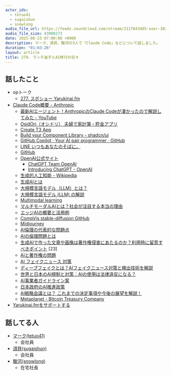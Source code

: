 ```yaml
---
actor_ids:
  - tetuo41
  - sugaishun
  - snowlong
audio_file_url: https://feeds.soundcloud.com/stream/2117643405-user-302747142-yarukinai-279-2025_06_23.mp3
audio_file_size: 43908273
date: 2025-06-23 07:00:00 +0900
description: マーク、須貝、駿河の3人で「Claude Code」などについて話しました。
duration: "01:03:26"
layout: article
title: 279. ランチ迷子とAI修行の日々
---
```


## 話したこと
- opトーク
  - [277. スポショー  Yarukinai.fm](https://yarukinai.fm/episode/277)
- [Claude Code概要 - Anthropic](https://docs.anthropic.com/ja/docs/claude-code/overview)
  - [最新AIエージェント！AnthropicのClaude Codeが凄かったので解説してみた - YouTube](https://www.youtube.com/watch?v=tHoJAwrs1q8)
  - [OsidOri（オシドリ） 夫婦で家計簿・貯金アプリ](https://www.osidori.co/)
  - [Create T3 App](https://create.t3.gg/)
  - [Build your Component Library - shadcn/ui](https://ui.shadcn.com/)
  - [GitHub Copilot · Your AI pair programmer · GitHub](https://github.com/features/copilot)
  - [LINE いつもあなたのそばに。](https://line.me/)
  - [GitHub](https://github.com/Significant-Gravitas/AutoGPT)
  - [OpenAI公式サイト](https://openai.com/)
    - [ChatGPT Team  OpenAI](https://openai.com/chatgpt/team/)
    - [Introducing ChatGPT - OpenAI](https://openai.com/index/chatgpt/)
  - [生成的人工知能 - Wikipedia](https://ja.wikipedia.org/wiki/%E7%94%9F%E6%88%90%E7%9A%84%E4%BA%BA%E5%B7%A5%E7%9F%A5%E8%83%BD)
  - [生成AIとは](https://www.nri.com/jp/knowledge/glossary/generative_ai.html)
  - [大規模言語モデル（LLM）とは？](https://licensecounter.jp/azure/blog/system/llm.html)
  - [大規模言語モデル (LLM) の解説](https://www.nvidia.com/ja-jp/glossary/large-language-models/)
  - [Multimodal learning](https://en.wikipedia.org/wiki/Multimodal_learning)
  - [マルチモーダルAIとは？社会が注目する本当の理由](https://www.aist.go.jp/aist_j/magazine/20231129.html)
  - [エッジAIの概要と活用例](https://www.nec-solutioninnovators.co.jp/sl/emb/column/06/index.html)
  - [CompVis stable-diffusion GitHub](https://github.com/CompVis/stable-diffusion)
  - [Midjourney](https://www.midjourney.com/)
  - [AI倫理の代表的な問題点](https://g-gen.co.jp/useful/General-tech/explain-morals-ai/)
  - [AIの倫理問題とは](https://profab.co.jp/what-is-ai-ethical-issues/)
  - [生成AIで作った文章や画像は著作権侵害にあたるのか？利用時に留意すべきポイント](https://www.docusign.com/ja-jp/blog/AI-Engineer-Explains-Copyright-for-Generative-AI-Content) [23]
  - [AIと著作権の問題](https://kigyobengo.com/media/useful/3370.html)
  - [AI フェイクニュース 対策](https://www.soumu.go.jp/main_content/000867454.pdf)
  - [ディープフェイクとは？AIフェイクニュース対策と検出技術を解説](https://www.fsi.co.jp/techtips/quick/0014/)
  - [世界と日本のAI規制と対策：AIの使用は法律違反になる？](https://www.brainpad.co.jp/doors/contents/about_ai_act/)
  - [AI事業者ガイドライン案](https://www8.cao.go.jp/cstp/ai/ai_senryaku/8kai/siryo2.pdf)
  - [日本政府のAI推進政策](https://indepa.net/archives/7891)
  - [AI戦略会議とは？ これまでの決定事項や今後の展望を解説！](https://www.helpmeee.jp/articles/generativeai/article14)
  - [Metaplanet - Bitcoin Treasury Company](https://metaplanet.jp/en)
- [Yarukinai.fmをサポートする](https://note.com/tetuo41/circle)

## 話してる人
- [マーク(tetuo41)](https://twitter.com/tetuo41)
  - 会社員
- [須貝(sugaishun)](https://twitter.com/sugaishun)
  - 会社員
- [駿河(snowlong)](https://twitter.com/_snowlong)
  - 在宅社長
